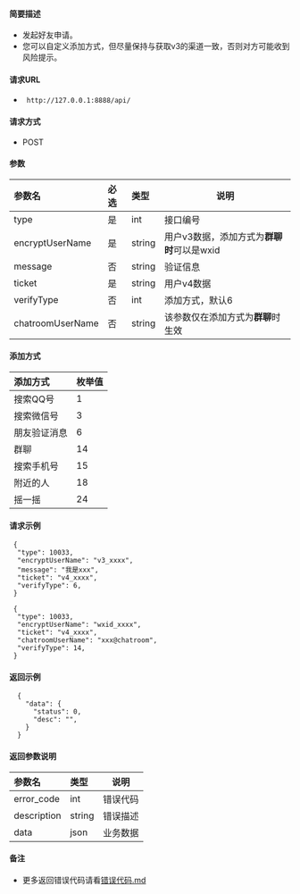 
#### 简要描述

- 发起好友申请。
- 您可以自定义添加方式，但尽量保持与获取v3的渠道一致，否则对方可能收到风险提示。

#### 请求URL
- ` http://127.0.0.1:8888/api/`
  
#### 请求方式
- POST 

#### 参数

| 参数名              | 必选 | 类型     | 说明                         |   
|:-----------------|:---|:-------|----------------------------|   
| type             | 是  | int    | 接口编号                       |   
| encryptUserName  | 是  | string | 用户v3数据，添加方式为**群聊时**可以是wxid |   
| message          | 否  | string | 验证信息                       |   
| ticket           | 是  | string | 用户v4数据                     |   
| verifyType       | 否  | int    | 添加方式，默认6                   |   
| chatroomUserName | 否  | string | 该参数仅在添加方式为**群聊**时生效        |   

#### 添加方式

| 添加方式   | 枚举值 |   
|:-------|:----|   
| 搜索QQ号  | 1   |   
| 搜索微信号  | 3   |   
| 朋友验证消息 | 6   |   
| 群聊     | 14  |   
| 搜索手机号  | 15  |   
| 附近的人   | 18  |   
| 摇一摇    | 24  |   

#### 请求示例

```
 {
  "type": 10033,
  "encryptUserName": "v3_xxxx",
  "message": "我是xxx",
  "ticket": "v4_xxxx",
  "verifyType": 6,
 } 
```

```
 {
  "type": 10033,
  "encryptUserName": "wxid_xxxx",
  "ticket": "v4_xxxx",
  "chatroomUserName": "xxx@chatroom", 
  "verifyType": 14,
 } 
```

#### 返回示例 

``` 
  {
    "data": {
      "status": 0,
      "desc": "",
    }
  }
```

#### 返回参数说明 

| 参数名         | 类型     | 说明   |   
|:------------|:-------|------|   
| error_code  | int    | 错误代码 |   
| description | string | 错误描述 |   
| data        | json   | 业务数据 |   

#### 备注 

- 更多返回错误代码请看[错误代码.md](../错误代码.md)






